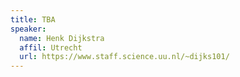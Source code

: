 ```yaml
---
title: TBA
speaker:
  name: Henk Dijkstra
  affil: Utrecht
  url: https://www.staff.science.uu.nl/~dijks101/
---
```


